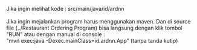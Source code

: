 <p>
  Jika ingin melihat kode : src/main/java/id/ardnn <br><br>
	Jika ingin mejalankan program harus menggunakan maven. Dan di source file (../Restaurant Ordering Program) bisa langsung dengan klik tombol "RUN" atau dengan manual di console : <br>
	"mvn exec:java -Dexec.mainClass=id.ardnn.App" (tanpa tanda kutip)
</p>
